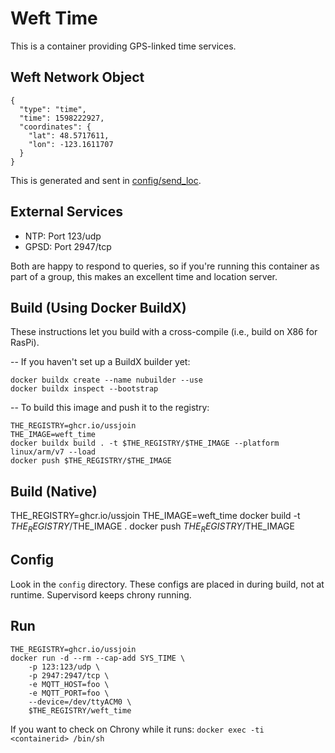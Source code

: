 # Weft Time

This is a container providing GPS-linked time services.

## Weft Network Object

```
{
  "type": "time",
  "time": 1598222927,
  "coordinates": {
    "lat": 48.5717611,
    "lon": -123.1611707
  }
}
```

This is generated and sent in [config/send_loc](config/send_loc).

## External Services

* NTP: Port 123/udp
* GPSD: Port 2947/tcp

Both are happy to respond to queries, so if you're running this container as part of a group, this makes an excellent time and location server.

## Build (Using Docker BuildX)

These instructions let you build with a cross-compile (i.e., build on X86 for RasPi).

-- If you haven't set up a BuildX builder yet:

```
docker buildx create --name nubuilder --use
docker buildx inspect --bootstrap
```

-- To build this image and push it to the registry:

```
THE_REGISTRY=ghcr.io/ussjoin
THE_IMAGE=weft_time
docker buildx build . -t $THE_REGISTRY/$THE_IMAGE --platform linux/arm/v7 --load
docker push $THE_REGISTRY/$THE_IMAGE
```

## Build (Native)

THE_REGISTRY=ghcr.io/ussjoin
THE_IMAGE=weft_time
docker build -t $THE_REGISTRY/$THE_IMAGE .
docker push $THE_REGISTRY/$THE_IMAGE


## Config

Look in the `config` directory. These configs are placed in during build, not at runtime. Supervisord keeps chrony running.

## Run

```
THE_REGISTRY=ghcr.io/ussjoin
docker run -d --rm --cap-add SYS_TIME \
    -p 123:123/udp \
    -p 2947:2947/tcp \
    -e MQTT_HOST=foo \
    -e MQTT_PORT=foo \
    --device=/dev/ttyACM0 \
    $THE_REGISTRY/weft_time
```


If you want to check on Chrony while it runs:
`docker exec -ti <containerid> /bin/sh`

